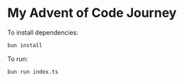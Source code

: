 # My Advent of Code Journey

To install dependencies:

```bash
bun install
```

To run:

```bash
bun run index.ts
```
